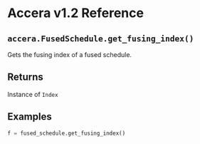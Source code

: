 [//]: # (Project: Accera)
[//]: # (Version: v1.2)

# Accera v1.2 Reference

## `accera.FusedSchedule.get_fusing_index()`
Gets the fusing index of a fused schedule.

## Returns
Instance of `Index`

## Examples

```python
f = fused_schedule.get_fusing_index()
```

<div style="page-break-after: always;"></div>
